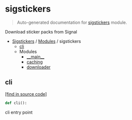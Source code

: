 # sigstickers

> Auto-generated documentation for [sigstickers](../../sigstickers/__init__.py) module.

Download sticker packs from Signal

- [Sigstickers](../README.md#sigstickers-index) / [Modules](../README.md#sigstickers-modules) / sigstickers
    - [cli](#cli)
    - Modules
        - [\_\_main\_\_](module.md#__main__)
        - [caching](caching.md#caching)
        - [downloader](downloader.md#downloader)

## cli

[[find in source code]](../../sigstickers/__init__.py#L9)

```python
def cli():
```

cli entry point

